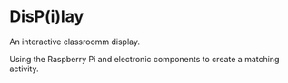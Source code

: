 # DisP(i)lay

An interactive classroomm display. 

Using the Raspberry Pi and electronic components to create a matching activity.
